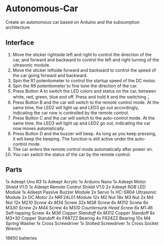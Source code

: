 
# Autonomous-Car
Create an autonomous car based on Arduino and the subsumption architecture

## Interface
1. Move the sticker rightside left and right to control the direction of the car, and forward and backward to control the left and right turning of the ultrasonic module.  
2. Move the sticker leftside forward and backward to control the speed of the car going forward and backward.
3. Spin the R1 potentiometer to control the startup speed of the DC motor. 
4. Spin the R6 potentiometer to fine tune the direction of the car. 
5. Press Button A to switch the LED colors and status on the car, between white, red, green, blue and off. Press and hold it and the switching；
6. Press Button B and the car will switch to the remote control mode. At the same time, the LED2 will light up and LED3 go out accordingly, indicating the car now is controlled by the remote control. 
7. Press Button C and the car will switch to the auto-control mode. At the same time, the LED3 will light up and LED2 go out, indicating the car now moves automatically. 
8. Press Button D and the buzzer will beep. As long as you keep pressing, it will keep the beeping. The function is still active under the auto-control mode. 
9. The car enters the remote control mode automatically after power on. 
10. You can switch the status of the car by the remote control.



## Parts
1x Adeept Uno R3
1x Adeept Acrylic
1x Arduino Nano
1x Adeept Motor Shield V1.0
1x Adeept Remote Control Shield V1.0
2x Adeept RGB LED Module
1x Adeept Passive Buzzer Module
2x Servo
1x HC-SR04 Ultrasonic Module
2x DC Motor
2x NRF24L01 Module
12x M2 Nut
18x M3 Nut
2x M4 Nut
12x M2*10 Screw
4x M3*4 Screw
32x M3*8 Screw
6x M3*12 Screw
6x M3*30 Screw
2x M4*4 Screw
4x M3*10 Countersunk Head Screw
6x M1.4*6 Self-tapping Screw
4x M3*6 Copper Standoff
6x M3*12 Copper Standoff
8x M3*30 Copper Standoff
4x F687ZZ Bearing
4x F624ZZ Bearing
10x M4 Spring Washer
1x Cross Screwdriver
1x Slotted Screwdriver
1x Cross Socket Wrench

18650 batteries 
